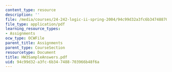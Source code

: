 ```yaml
---
content_type: resource
description: ''
file: /media/courses/24-242-logic-ii-spring-2004/94c99d32a3fc6b347488703966b48f6a_HW3SampleAnswers.pdf
file_type: application/pdf
learning_resource_types:
- Assignments
ocw_type: OCWFile
parent_title: Assignments
parent_type: CourseSection
resourcetype: Document
title: HW3SampleAnswers.pdf
uid: 94c99d32-a3fc-6b34-7488-703966b48f6a
---
```

